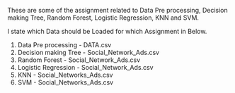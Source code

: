 These are some of the assignment related to Data Pre processing, Decision making Tree, Random Forest, Logistic Regression, KNN and SVM.

I state which Data should be Loaded for which Assignment in Below.

1. Data Pre processing - DATA.csv
2. Decision making Tree - Social_Network_Ads.csv
3. Random Forest - Social_Network_Ads.csv
4. Logistic Regression - Social_Network_Ads.csv
5.  KNN  - Social_Networks_Ads.csv
6.  SVM - Social_Networks_Ads.csv

